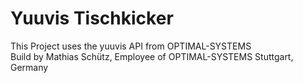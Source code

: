 # Yuuvis Tischkicker

This Project uses the yuuvis API from OPTIMAL-SYSTEMS <br>
Build by Mathias Schütz, Employee of OPTIMAL-SYSTEMS Stuttgart, Germany